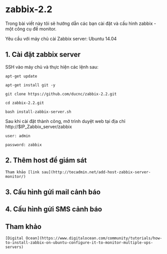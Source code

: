 zabbix-2.2
==========

Trong bài viết này tôi sẽ hướng dẫn các bạn cài đặt và cấu hình zabbix - một công cụ để monitor.

Yêu cầu với máy chủ cài Zabbix server: Ubuntu 14.04

## 1. Cài đặt zabbix server

SSH vào máy chủ và thực hiện các lệnh sau:

    apt-get update

    apt-get install git -y

    git clone https://github.com/ducnc/zabbix-2.2.git

    cd zabbix-2.2.git

    bash install-zabbix-server.sh

Sau khi cài đặt thành công, mở trình duyệt web tại địa chỉ http://$IP_Zabbix_server/zabbix
	
	user: admin
	
	password: zabbix
	
## 2. Thêm host để giám sát
	
	Tham khảo [link sau](http://tecadmin.net/add-host-zabbix-server-monitor/)
	
## 3. Cấu hình gửi mail cảnh báo

## 4. Cấu hình gửi SMS cảnh báo	
	
## Tham khảo
	
    [Digital Ocean](https://www.digitalocean.com/community/tutorials/how-to-install-zabbix-on-ubuntu-configure-it-to-monitor-multiple-vps-servers)
	